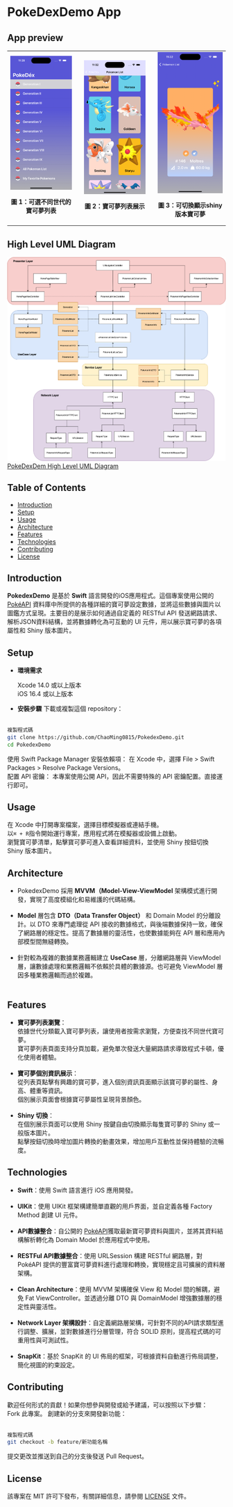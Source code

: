 # PokeDexDemo App

## App preview
<table>
  <tr>
 <td style="text-align: center;">
     <img src="AppPreview/list_of_generation.png" alt="Home page list for different generation" width="300"/>
    <p><strong>圖 1：可選不同世代的寶可夢列表</strong></p>
  </td>
<td>
<td style="text-align: center;">
    <img src="AppPreview/list_page_pagination.png" alt="Pagination of pokemon list page" width="300"/>
    <p><strong>圖 2：寶可夢列表展示</strong></p>
  </td>
<td>
<td style="text-align: center;">
    <img src="AppPreview/shiny_image_convert.png" alt="SPokemon info page" width="300"/>
    <p><strong>圖 3：可切換顯示shiny版本寶可夢</strong></p>
  </td>
<tr></table>

## High Level UML Diagram

![HLUMLD](AppPreview/PokeDexDemoHLUML.drawio.png)<br>
[PokeDexDem High Level UML Diagram](https://drive.google.com/file/d/1S2-nKjdItamuEu0_dznEUa2Jms0Yaf8a/view?usp=sharing)<br>

## Table of Contents
- [Introduction](#introduction)<br>
- [Setup](#setup)<br>
- [Usage](#usage)<br>
- [Architecture](#architecture)<br>
- [Features](#features)<br>
- [Technologies](#technologies)<br>
- [Contributing](#contributing)<br>
- [License](#license)<br>

## Introduction
**PokedexDemo** 是基於 **Swift** 語言開發的iOS應用程式。這個專案使用公開的 [PokéAPI](https://pokeapi.co/) 資料庫中所提供的各種詳細的寶可夢設定數據，並將這些數據與圖片以圖鑑方式呈現。主要目的是展示如何通過自定義的 RESTful API 發送網路請求、解析JSON資料結構，並將數據轉化為可互動的 UI 元件，用以展示寶可夢的各項屬性和 Shiny 版本圖片。
<br>

## Setup
- **環境需求**

  Xcode 14.0 或以上版本<br>
  iOS 16.4 或以上版本<br>
- **安裝步驟**
  下載或複製這個 repository：<br> 

```bash

複製程式碼
git clone https://github.com/ChaoMing0815/PokedexDemo.git
cd PokedexDemo

```
使用 Swift Package Manager 安裝依賴項： 在 Xcode 中，選擇 File > Swift Packages > Resolve Package Versions。<br> 
配置 API 密鑰： 本專案使用公開 API，因此不需要特殊的 API 密鑰配置。直接運行即可。<br> 

## Usage
在 Xcode 中打開專案檔案，選擇目標模擬器或連結手機。<br> 
以`⌘ + R`指令開始運行專案，應用程式將在模擬器或設備上啟動。<br> 
瀏覽寶可夢清單，點擊寶可夢可進入查看詳細資料，並使用 Shiny 按鈕切換 Shiny 版本圖片。<br> 

## Architecture

- PokedexDemo 採用 **MVVM（Model-View-ViewModel** 架構模式進行開發，實現了高度模組化和易維護的代碼結構。<br><br>
- **Model** 層包含 **DTO（Data Transfer Object）** 和 Domain Model 的分離設計。以 DTO 來專門處理從 API 接收的數據格式，與後端數據保持一致，確保了網路層的穩定性。提高了數據層的靈活性，也使數據能夠在 API 層和應用內部模型間無縫轉換。<br><br>
- 針對較為複雜的數據業務邏輯建立 **UseCase** 層，分離網路層與 ViewModel 層，讓數據處理和業務邏輯不依賴於具體的數據源。也可避免 ViewModel 層因多種業務邏輯而過於複雜。<br><br>

## Features
- **寶可夢列表瀏覽**：<br> 
  依據世代分類載入寶可夢列表，讓使用者按需求瀏覽，方便查找不同世代寶可夢。<br> 
  寶可夢列表頁面支持分頁加載，避免單次發送大量網路請求導致程式卡頓，優化使用者體驗。<br> 
  <br> 
- **寶可夢個別資訊展示**：<br> 
  從列表頁點擊有興趣的寶可夢，進入個別資訊頁面顯示該寶可夢的屬性、身高、體重等資訊。<br> 
  個別展示頁面會根據寶可夢屬性呈現背景顏色。<br> 
  <br> 
- **Shiny 切換**：<br> 
  在個別展示頁面可以使用 Shiny 按鍵自由切換顯示每隻寶可夢的 Shiny 或一般版本圖片。<br> 
  點擊按鈕切換時增加圖片轉換的動畫效果，增加用戶互動性並保持體驗的流暢度。<br> 

## Technologies
- **Swift**：使用 Swift 語言進行 iOS 應用開發。<br><br>
- **UIKit**：使用 UIKit 框架構建簡單直觀的用戶界面，並自定義各種 Factory Method 創建 UI 元件。<br><br> 
- **API數據整合**：自公開的 [PokéAPI](https://pokeapi.co/)獲取最新寶可夢資料與圖片，並將其資料結構解析轉化為 Domain Model 於應用程式中使用。<br><br> 
- **RESTFul API數據整合**：使用 URLSession 構建 RESTful 網路層，對 PokéAPI 提供的豐富寶可夢資料進行處理和轉換，實現穩定且可擴展的資料層架構。<br><br>
- **Clean Architecture**：使用 MVVM 架構確保 View 和 Model 間的解耦，避免 Fat ViewController。並透過分離 DTO 與 DomainModel 增強數據層的穩定性與靈活性。<br><br>
- **Network Layer 架構設計**：自定義網路層架構，可針對不同的API請求類型進行調整、擴展，並對數據進行分層管理，符合 SOLID 原則，提高程式碼的可重用性與可測試性。<br><br> 
- **SnapKit**：基於 SnapKit 的 UI 佈局的框架，可根據資料自動進行佈局調整，簡化視圖的約束設定。<br> 

## Contributing
歡迎任何形式的貢獻！如果你想參與開發或給予建議，可以按照以下步驟：
<br>
Fork 此專案。
創建新的分支來開發新功能：

```bash

複製程式碼
git checkout -b feature/新功能名稱

```

提交更改並推送到自己的分支後發送 Pull Request。

## License
該專案在 MIT 許可下發布，有關詳細信息，請參閱 [LICENSE](./LICENSE.md) 文件。

